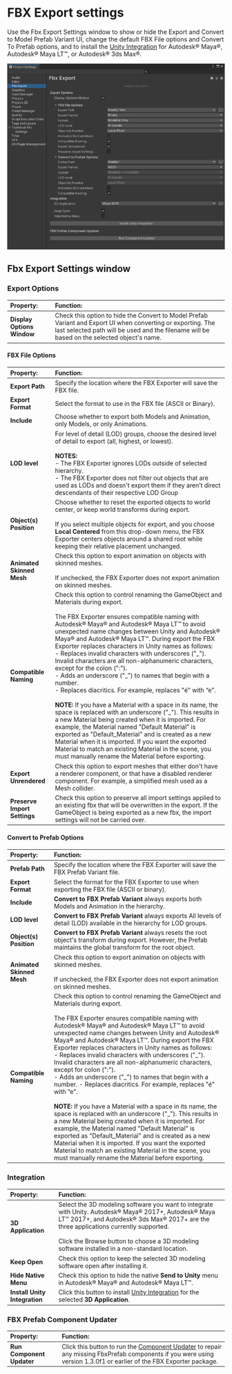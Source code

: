 # FBX Export settings

Use the Fbx Export Settings window to show or hide the Export and Convert to Model Prefab Variant UI, change the default FBX File options and Convert To Prefab options, and to install the [Unity Integration](integration.html) for Autodesk® Maya®, Autodesk® Maya LT™, or Autodesk® 3ds Max®.

![](images/FBXExporter_FBXExportSettingsWindow.png)



<a name="FBXSettings"></a>
## Fbx Export Settings window

### Export Options

| Property:                     | Function:                                                    |
| :---------------------------- | :----------------------------------------------------------- |
| __Display Options Window__    | Check this option to hide the Convert to Model Prefab Variant and Export UI when converting or exporting. The last selected path will be used and the filename will be based on the selected object's name. |

#### FBX File Options
| Property:                     | Function:                                                    |
| :---------------------------- | :----------------------------------------------------------- |
| __Export Path__               | Specify the location where the FBX Exporter will save the FBX file. |
| __Export Format__             | Select the format to use in the FBX file (ASCII or Binary).  |
| __Include__                   | Choose whether to export both Models and Animation, only Models, or only Animations. |
| __LOD level__                 | For level of detail (LOD) groups, choose the desired level of detail to export (all, highest, or lowest). <br/><br/>**NOTES:**<br/> - The FBX Exporter ignores LODs outside of selected hierarchy.<br/> - The FBX Exporter does not filter out objects that are used as LODs and doesn't export them if they aren’t direct descendants of their respective LOD Group |
| __Object(s) Position__        | Choose whether to reset the exported objects to world center, or keep world transforms during export.<br/><br/>If you select multiple objects for export, and you choose __Local Centered__ from this drop-down menu, the FBX Exporter centers objects around a shared root while keeping their relative placement unchanged. |
| __Animated Skinned Mesh__     | Check this option to export animation on objects with skinned meshes.<br/><br/>If unchecked, the FBX Exporter does not export animation on skinned meshes. |
| __Compatible Naming__         | Check this option to control renaming the GameObject and Materials during export. <br/><br/>The FBX Exporter ensures compatible naming with Autodesk® Maya® and Autodesk® Maya LT™ to avoid unexpected name changes between Unity and Autodesk® Maya® and Autodesk® Maya LT™. During export the FBX Exporter replaces characters in Unity names as follows:<br/> - Replaces invalid characters with underscores ("\_"). Invalid characters are all non-alphanumeric characters, except for the colon (":").<br/> - Adds an underscore ("\_") to names that begin with a number.<br/> - Replaces diacritics. For example, replaces "é" with “e”.<br/><br/>**NOTE:** If you have a Material with a space in its name, the space is replaced with an underscore ("_"). This results in a new Material being created when it is imported. For example, the Material named "Default Material" is exported as "Default_Material" and is created as a new Material when it is imported. If you want the exported Material to match an existing Material in the scene, you must manually rename the Material before exporting. |
| __Export Unrendered__         | Check this option to export meshes that either don't have a renderer component, or that have a disabled renderer component. For example, a simplified mesh used as a Mesh collider. |
|__Preserve Import Settings__   | Check this option to preserve all import settings applied to an existing fbx that will be overwritten in the export. If the GameObject is being exported as a new fbx, the import settings will not be carried over.|


#### Convert to Prefab Options
| Property:                     | Function:                                                    |
| :---------------------------- | :----------------------------------------------------------- |
| __Prefab Path__               | Specify the location where the FBX Exporter will save the FBX Prefab Variant file. |
| __Export Format__             | Select the format for the FBX Exporter to use when exporting the FBX file (ASCII or binary). |
| __Include__                   | __Convert to FBX Prefab Variant__ always exports both Models and Animation in the hierarchy. |
| __LOD level__                 | __Convert to FBX Prefab Variant__ always exports All levels of detail (LOD) available in the hierarchy for LOD groups. |
| __Object(s) Position__        | __Convert to FBX Prefab Variant__ always resets the root object's transform during export. However, the Prefab maintains the global transform for the root object. |
| __Animated Skinned Mesh__     | Check this option to export animation on objects with skinned meshes.<br/><br/>If unchecked, the FBX Exporter does not export animation on skinned meshes. |
| __Compatible Naming__         | Check this option to control renaming the GameObject and Materials during export. <br/><br/>The FBX Exporter ensures compatible naming with Autodesk® Maya® and Autodesk® Maya LT™ to avoid unexpected name changes between Unity and Autodesk® Maya® and Autodesk® Maya LT™. During export the FBX Exporter replaces characters in Unity names as follows:<br/> - Replaces invalid characters with underscores ("\_"). Invalid characters are all non-alphanumeric characters, except for colon (":").<br/> - Adds an underscore ("\_") to names that begin with a number. - Replaces diacritics. For example, replaces "é" with “e”.<br/><br/>**NOTE:** If you have a Material with a space in its name, the space is replaced with an underscore ("_"). This results in a new Material being created when it is imported. For example, the Material named "Default Material" is exported as "Default_Material" and is created as a new Material when it is imported. If you want the exported Material to match an existing Material in the scene, you must manually rename the Material before exporting. |


### Integration
| Property:                     | Function:                                                    |
| :---------------------------- | :----------------------------------------------------------- |
| __3D Application__            | Select the 3D modeling software you want to integrate with Unity. Autodesk® Maya® 2017+, Autodesk® Maya LT™ 2017+, and Autodesk® 3ds Max® 2017+ are the three applications currently supported.<br/><br/>Click the Browse button to choose a 3D modeling software installed in a non-standard location. |
| __Keep Open__                 | Check this option to keep the selected 3D modeling software open after installing it. |
| __Hide Native Menu__          | Check this option to hide the native __Send to Unity__ menu in Autodesk® Maya® and Autodesk® Maya LT™. |
| __Install Unity Integration__ | Click this button to install [Unity Integration](integration.html) for the selected __3D Application__. |

### FBX Prefab Component Updater
| Property:                     | Function:                                                    |
| :---------------------------- | :----------------------------------------------------------- |
| __Run Component Updater__     | Click this button to run the [Component Updater](index.html#Repairs_1_3_0f_1) to repair any missing FbxPrefab components if you were using version 1.3.0f1 or earlier of the FBX Exporter package. |



